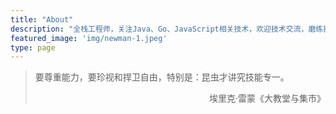 ```yaml
---
title: "About"
description: "全栈工程师，关注Java、Go、JavaScript相关技术，欢迎技术交流，磨练技艺，贡献开源"
featured_image: 'img/newman-1.jpeg'
type: page
---
```


>要尊重能力，要珍视和捍卫自由，特别是：昆虫才讲究技能专一。
><div style="text-align: right;">埃里克·雷蒙《大教堂与集市》</div>
